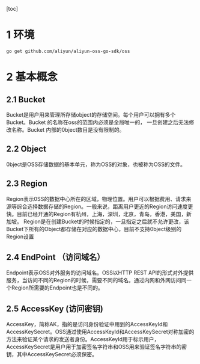 [toc]

# 1 环境
```shell
go get github.com/aliyun/aliyun-oss-go-sdk/oss
```

# 2 基本概念
## 2.1 Bucket
Bucket是用户用来管理所存储object的存储空间。每个用户可以拥有多个Bucket。Bucket 的名称在oss的范围内必须是全局唯一的， 一旦创建之后无法修改名称。Bucket 内部的0bject数目是没有限制的。

## 2.2 Object
0bject是OSS存储数据的基本单元，称为OSS的对象，也被称为OSS的文件。

## 2.3 Region
Region表示0SS的数据中心所在的区域，物理位置。用户可以根据费用、请求来源等综合选择数据存储的Region。一般来说，距离用户更近的Region访问速度更快。目前已经开通的Region有杭州，上海，深圳，北京，青岛，香港，美国，新加坡。
Region是在创建Bucket的时候指定的，一旦指定之后就不允许更改，该Bucket下所有的Object都存储在对应的数据中心，目前不支持0bject级别的Region设置

## 2.4 EndPoint （访问域名）
Endpoint表示OSS对外服务的访问域名。OSS以HTTP REST API的形式对外提供服务，当访问不同的Region的时候，需要不同的域名。通过内网和外网访问同一个Region所需要的Endpoint也是不同的。

## 2.5 AccessKey (访问密钥)
AccessKey，简称AK，指的是访问身份验证中用到的AccessKeyId和AccessKeySecret。OSS通过使用AccessKeyId和AccessKeySecret对称加密的方法来验证某个请求的发送者身份。AccessKeyId用于标示用户，AccessKeySecret是用户用于加密签名字符串和OSS用来验证签名字符串的密钥，其中AccessKeySecret必须保密。